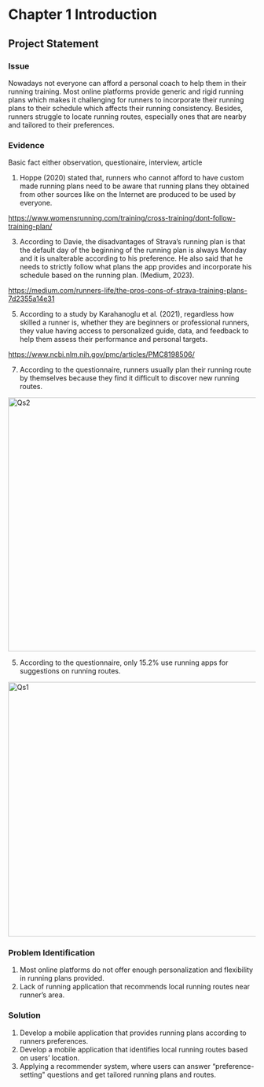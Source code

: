 # Chapter 1 Introduction
## Project Statement

### Issue
Nowadays not everyone can afford a personal coach to help them in their running training. Most online platforms provide generic and rigid running plans which makes it challenging for runners to incorporate their running plans to their schedule which affects their running consistency. Besides, runners struggle to locate running routes, especially ones that are nearby and tailored to their preferences.

### Evidence
Basic fact either observation, questionaire, interview, article

1. Hoppe (2020) stated that, runners who cannot afford to have custom made running plans need to be aware that running plans they obtained from other sources like on the Internet are produced to be used by everyone.

https://www.womensrunning.com/training/cross-training/dont-follow-training-plan/

3. According to Davie, the disadvantages of Strava’s running plan is that the default day of the beginning of the running plan is always Monday and it is unalterable according to his preference. He also said that he needs to strictly follow what plans the app provides and incorporate his schedule based on the running plan. (Medium, 2023).

https://medium.com/runners-life/the-pros-cons-of-strava-training-plans-7d2355a14e31

5. According to a study by Karahanoglu et al. (2021), regardless how skilled a runner is, whether they are beginners or professional runners, they value having access to personalized guide, data, and feedback to help them assess their performance and personal targets.

https://www.ncbi.nlm.nih.gov/pmc/articles/PMC8198506/

7. According to the questionnaire, runners usually plan their running route by themselves because they find it difficult to discover new running routes.

<img width="516" alt="Qs2" src="https://github.com/addff/2310-CSP600/assets/148828314/f4667a7f-b145-4161-925e-56cb366a23a6">


5. According to the questionnaire, only 15.2% use running apps for suggestions on running routes.

<img width="517" alt="Qs1" src="https://github.com/addff/2310-CSP600/assets/148828314/7042d20c-c492-4379-a3f5-e1676d6b269d">


### Problem Identification
1. Most online platforms do not offer enough personalization and flexibility in running plans provided.
2. Lack of running application that recommends local running routes near runner’s area.

### Solution
1. Develop a mobile application that provides running plans according to runners preferences.
2. Develop a mobile application that identifies local running routes based on users’ location.
3. Applying a recommender system, where users can answer “preference-setting" questions and get tailored running plans and routes.
